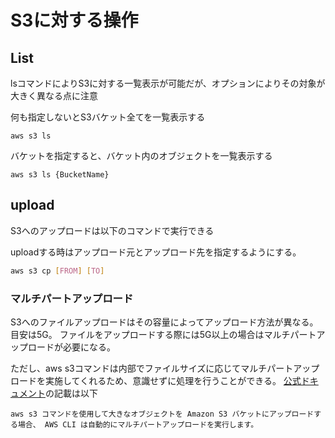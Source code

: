 # S3に対する操作
## List
lsコマンドによりS3に対する一覧表示が可能だが、オプションによりその対象が大きく異なる点に注意

何も指定しないとS3バケット全てを一覧表示する
```
aws s3 ls
```

バケットを指定すると、バケット内のオブジェクトを一覧表示する
```
aws s3 ls {BucketName}
```

## upload
S3へのアップロードは以下のコマンドで実行できる

uploadする時はアップロード元とアップロード先を指定するようにする。
```sh
aws s3 cp [FROM] [TO] 
```

### マルチパートアップロード
S3へのファイルアップロードはその容量によってアップロード方法が異なる。目安は5G。
ファイルをアップロードする際には5G以上の場合はマルチパートアップロードが必要になる。

ただし、aws s3コマンドは内部でファイルサイズに応じてマルチパートアップロードを実施してくれるため、意識せずに処理を行うことができる。
[公式ドキュメント](https://docs.aws.amazon.com/ja_jp/cli/latest/userguide/cli-services-s3-commands.html)の記載は以下
```
aws s3 コマンドを使用して大きなオブジェクトを Amazon S3 バケットにアップロードする場合、 AWS CLI は自動的にマルチパートアップロードを実行します。
```
